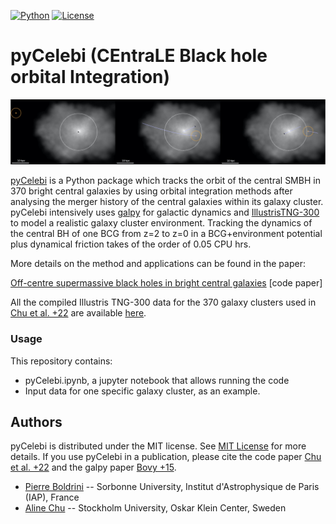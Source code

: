 
[![Python](https://img.shields.io/badge/python-3.8.2-blue.svg)](https://python.org)
[![License](https://img.shields.io/badge/License-MIT-blue.svg)](https://choosealicense.com/licenses/mit/)

# pyCelebi (CEntraLE Black hole orbital Integration)

<div align="center">
    <a href="kick.mp4" target="_blank">
        <img src="kick.jpeg" alt="Video Thumbnail" ">
    </a>
</div>

</body>

[pyCelebi](https://github.com/Blackholan/pyMBHdyn) is a Python package which tracks the orbit of the central SMBH in 370 bright central galaxies by
using orbital integration methods after analysing the merger history of the central galaxies within its galaxy cluster. pyCelebi intensively uses [galpy](https://www.galpy.org/) for galactic dynamics and [IllustrisTNG-300](https://www.tng-project.org/data/downloads/TNG300-1/) to model a realistic galaxy cluster environment. Tracking the dynamics of the central BH of one BCG from z=2 to z=0 in a BCG+environment potential plus dynamical friction takes of the order of 0.05 CPU hrs.

More details on the method and applications can be found in the paper:

[Off-centre supermassive black holes in bright central galaxies](https://arxiv.org/abs/2212.13277) [code paper]

All the compiled Illustris TNG-300 data for the 370 galaxy clusters used in [Chu et al. +22](https://arxiv.org/abs/2212.13277) are available [here](https://www.iap.fr/useriap/boldrini/data.html).

### Usage

This repository contains: 

* pyCelebi.ipynb, a jupyter notebook that allows running the code
* Input data for one specific galaxy cluster, as an example.


## Authors

pyCelebi is distributed under the MIT license. See [MIT License](https://en.wikipedia.org/wiki/MIT_License) for more details. 
If you use pyCelebi in a publication, please cite the code paper [Chu et al. +22](https://arxiv.org/abs/2212.13277) and the galpy paper [Bovy +15](https://arxiv.org/abs/1412.3451).

* [Pierre Boldrini](mailto:boldrini@iap.fr) -- Sorbonne University, Institut d'Astrophysique de Paris (IAP), France
* [Aline Chu](mailto:aline.chu96@gmail.com) -- Stockholm University, Oskar Klein Center, Sweden

